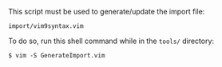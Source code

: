 This script must be used to generate/update the import file:

    import/vim9syntax.vim

To do so, run this shell command while in the `tools/` directory:

    $ vim -S GenerateImport.vim
